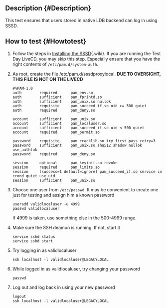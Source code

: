 Description {#Description}
-----------

This test ensures that users stored in native LDB backend can log in
using SSSD.

How to test {#Howtotest}
-----------

1.  Follow the steps in [Installing the
    SSSD](https://docs.pagure.org/sssd-test2/Fedora_11_Test_Day/Installation.html){.wiki}.
    If you are running the Test Day LiveCD, you may skip this step.
    Especially ensure that you have the right contents of
    `/etc/pam.d/system-auth`.
2.  As root, create the file /etc/pam.d/sssdproxylocal. **DUE TO
    OVERSIGHT, THIS FILE IS NOT ON THE LIVECD**

    ``` {.wiki}
    #%PAM-1.0
    auth        required      pam_env.so
    auth        sufficient    pam_fprintd.so
    auth        sufficient    pam_unix.so nullok
    auth        requisite     pam_succeed_if.so uid >= 500 quiet
    auth        required      pam_deny.so

    account     sufficient    pam_unix.so
    account     sufficient    pam_localuser.so
    account     sufficient    pam_succeed_if.so uid < 500 quiet
    account     required      pam_permit.so

    password    requisite     pam_cracklib.so try_first_pass retry=3
    password    sufficient    pam_unix.so sha512 shadow nullok use_authtok
    password    required      pam_deny.so

    session     optional      pam_keyinit.so revoke
    session     required      pam_limits.so
    session     [success=1 default=ignore] pam_succeed_if.so service in crond quiet use_uid
    session     sufficient    pam_unix.so
    ```

3.  Choose one user from `/etc/passwd`. It may be convenient to create
    one just for testing and assign him a known password

    ``` {.wiki}
    useradd validlocaluser -u 4999
    passwd validlocaluser
    ```

    If 4999 is taken, use something else in the 500-4999 range.

4.  Make sure the SSH deamon is running. If not, start it

    ``` {.wiki}
    service sshd status
    service sshd start
    ```

5.  Try logging in as validlocaluser

    ``` {.wiki}
    ssh localhost -l validlocaluser@LEGACYLOCAL
    ```

6.  While logged in as validlocaluser, try changing your password

    ``` {.wiki}
    passwd
    ```

7.  Log out and log back in using your new password

    ``` {.wiki}
    logout
    ssh localhost -l validlocaluser@LEGACYLOCAL
    ```



